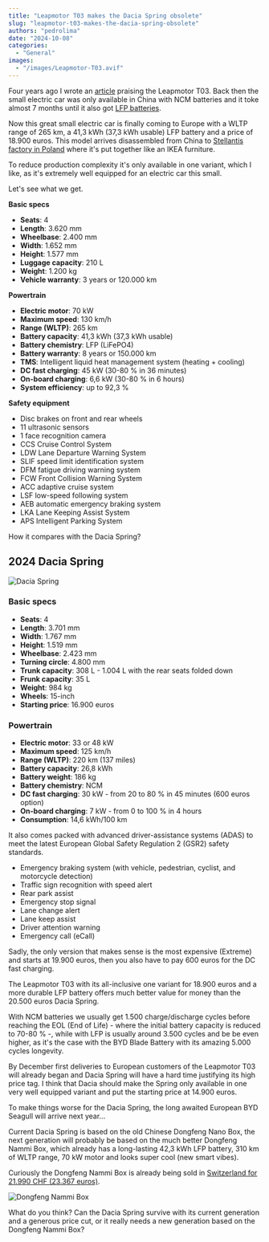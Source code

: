 ```yaml
---
title: "Leapmotor T03 makes the Dacia Spring obsolete"
slug: "leapmotor-t03-makes-the-dacia-spring-obsolete"
authors: "pedrolima"
date: "2024-10-08"
categories:
  - "General"
images:
  - "/images/Leapmotor-T03.avif"
---
```


Four years ago I wrote an [article](/2020/08/03/leapmotor-t03-great-small-electric-car) praising the Leapmotor T03. Back then the small electric car was only available in China with NCM batteries and it toke almost 7 months until it also got [LFP batteries](/2021/05/14/leapmotor-t03-gets-cheaper-with-lfp-battery).

Now this great small electric car is finally coming to Europe with a WLTP range of 265 km, a 41,3 kWh (37,3 kWh usable) LFP battery and a price of 18.900 euros. This model arrives disassembled from China to [Stellantis factory in Poland](/2024/03/22/leapmotor-t03-to-begin-production-at-stellantis-plant-in-poland) where it's put together like an IKEA furniture.

To reduce production complexity it's only available in one variant, which I like, as it's extremely well equipped for an electric car this small.

Let's see what we get.

**Basic specs**

- **Seats**: 4
- **Length**: 3.620 mm
- **Wheelbase**: 2.400 mm
- **Width**: 1.652 mm
- **Height**: 1.577 mm
- **Luggage capacity**: 210 L
- **Weight**: 1.200 kg
- **Vehicle warranty**: 3 years or 120.000 km

**Powertrain**

- **Electric motor**: 70 kW
- **Maximum speed**: 130 km/h
- **Range (WLTP)**: 265 km
- **Battery capacity**: 41,3 kWh (37,3 kWh usable)
- **Battery chemistry**: LFP (LiFePO4)
- **Battery warranty**: 8 years or 150.000 km
- **TMS**: Intelligent liquid heat management system (heating + cooling)
- **DC fast charging**: 45 kW (30-80 % in 36 minutes)
- **On-board charging**: 6,6 kW (30-80 % in 6 hours)
- **System efficiency**: up to 92,3 %

**Safety equipment**

- Disc brakes on front and rear wheels
- 11 ultrasonic sensors
- 1 face recognition camera
- CCS Cruise Control System
- LDW Lane Departure Warning System
- SLIF speed limit identification system
- DFM fatigue driving warning system
- FCW Front Collision Warning System
- ACC adaptive cruise system
- LSF low-speed following system
- AEB automatic emergency braking system
- LKA Lane Keeping Assist System
- APS Intelligent Parking System


How it compares with the Dacia Spring?

## 2024 Dacia Spring

![Dacia Spring](/albuns/2024-dacia-spring/New_Dacia_SPRING_34.avif "2024 Dacia Spring")

### Basic specs

- **Seats**: 4
- **Length**: 3.701 mm
- **Width**: 1.767 mm
- **Height**: 1.519 mm
- **Wheelbase**: 2.423 mm
- **Turning circle**: 4.800 mm
- **Trunk capacity**: 308 L - 1.004 L with the rear seats folded down
- **Frunk capacity**: 35 L
- **Weight**: 984 kg
- **Wheels**: 15-inch
- **Starting price**: 16.900 euros

### Powertrain

- **Electric motor**: 33 or 48 kW
- **Maximum speed**: 125 km/h
- **Range (WLTP)**: 220 km (137 miles)
- **Battery capacity**: 26,8 kWh
- **Battery weight**: 186 kg
- **Battery chemistry**: NCM
- **DC fast charging**: 30 kW - from 20 to 80 % in 45 minutes (600 euros option)
- **On-board charging**: 7 kW - from 0 to 100 % in 4 hours
- **Consumption**: 14,6 kWh/100 km

It also comes packed with advanced driver-assistance systems (ADAS) to meet the latest European Global Safety Regulation 2 (GSR2) safety standards.

- Emergency braking system (with vehicle, pedestrian, cyclist, and motorcycle detection)
- Traffic sign recognition with speed alert
- Rear park assist
- Emergency stop signal
- Lane change alert
- Lane keep assist
- Driver attention warning
- Emergency call (eCall)

Sadly, the only version that makes sense is the most expensive (Extreme) and starts at 19.900 euros, then you also have to pay 600 euros for the DC fast charging.

The Leapmotor T03 with its all-inclusive one variant for 18.900 euros and a more durable LFP battery offers much better value for money than the 20.500 euros Dacia Spring.

With NCM batteries we usually get 1.500 charge/discharge cycles before reaching the EOL (End of Life) - where the initial battery capacity is reduced to 70-80 % -, while with LFP is usually around 3.500 cycles and be be even higher, as it's the case with the BYD Blade Battery with its amazing 5.000 cycles longevity.

By December first deliveries to European customers of the Leapmotor T03 will already began and Dacia Spring will have a hard time justifying its high price tag. I think that Dacia should make the Spring only available in one very well equipped variant and put the starting price at 14.900 euros.

To make things worse for the Dacia Spring, the long awaited European BYD Seagull will arrive next year...

Current Dacia Spring is based on the old Chinese Dongfeng Nano Box, the next generation will probably be based on the much better Dongfeng Nammi Box, which already has a long-lasting 42,3 kWh LFP battery, 310 km of WLTP range, 70 kW motor and looks super cool (new smart vibes). 

Curiously the Dongfeng Nammi Box is already being sold in [Switzerland for 21.990 CHF (23.367 euros)](https://www.dongfeng-nammi-box.ch/en).

![Dongfeng Nammi Box](/images/DongFeng-Nammi-01-BEV.avif "Dongfeng Nammi Box")

What do you think? Can the Dacia Spring survive with its current generation and a generous price cut, or it really needs a new generation based on the Dongfeng Nammi Box?